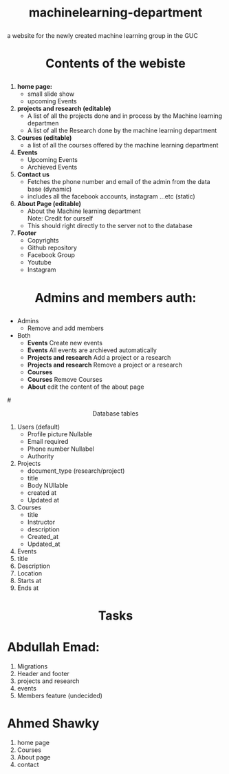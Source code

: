 # <p align = "center"> machinelearning-department</p>
a website for the newly created machine learning group in the GUC


# <p align = "center"> Contents of the webiste</p> 

<ol>
	<li><b>home page:</b>
		<ul>
			<li>
				small slide show
			</li>
			<li>
				upcoming Events
			</li>
		</ul>
	</li>
	<li><b>projects and research (editable)</b>
		<ul>
			<li>
				A list of all the projects done and in process by the Machine learning departmen
			</li>
			<li>
				A list of all the Research done by the machine learning department
			</li>
		</ul>
	</li>
	<li><b> Courses (editable)</b>
		<ul>
			<li>a list of all the courses offered by the machine learning department</li>
		</ul>
	</li>
	<li><b>Events</b>
		<ul>
			<li>Upcoming Events</li>
			<li>Archieved Events</li>
		</ul>
	</li>
	<li><b>Contact us</b>
		<ul>
			<li>Fetches the phone number and email of the admin from the data base (dynamic)</li>
			<li>includes all the facebook accounts, instagram ...etc (static)</li>
		</ul>
	</li>
	<li> <b>About Page (editable)</b>
		<ul>
			<li>
				About the Machine learning department <br> Note: Credit for ourself
			</li>
			<li>This should right directly to the server not to the database</li>		
		</ul>
	</li>
	<li> <b>Footer</b>
		<ul>
			<li>Copyrights</li>
			<li>Github repository</li>
			<li>Facebook Group</li>
			<li>Youtube</li>
			<li>Instagram</li>
		<ul>
	</li>

</ol> 

# <p align = "center">Admins and members auth:</p>

<ul>
	<li>Admins
		<ul>
			<li>Remove and add members</li>
		</ul>
	</li>
	<li>Both
		<ul>
			<li><b> Events</b> Create new events</li>
			<li><b>Events</b> All events are archieved automatically</li>
			<li><b>Projects and research</b> Add a project or a research</li>
			<li><b>Projects and research</b> Remove a project or a research</li>
			<li><b>Courses</b> <Add Courses</li>
			<li><b>Courses</b> Remove Courses</li>
			<li><b>About</b> edit the content of the about page</li>
		</ul>
	</li>
</ul>
# <p align = "center">Database tables</p>
<ol>
	<li>Users (default)
		<ul>
			<li>Profile picture Nullable</li>
			<li>Email required</li>
			<li>Phone number Nullabel</li>
			<li>Authority</li>
		</ul>
	</li>
	<li>Projects
		<ul>
		<li>document_type (research/project)</li>
		<li>title</li>
		<li>Body NUllable</li>
		<li>created at</li>
		<li>Updated at</li>
		</ul>
	</li>
	<li>Courses
		<ul>
			<li>title</li>
			<li>Instructor</li>
			<li>description</li>
			<li>Created_at</li>
			<li>Updated_at</li>
		</ul>
	</li>
	<li>Events
		<li>title</li>
		<li>Description</li>
		<li>Location</li>
		<li>Starts at</li>
		<li>Ends at</li>
	</li>
</ol>



# <p align = "center">Tasks</p>

# Abdullah Emad:
<ol>
	<li>Migrations</li>
	<li>Header and footer</li>
	<li>projects and research</li>
	<li>events</li>
	<li>Members feature (undecided)</li>
</ol>

# Ahmed Shawky
<ol>
	<li>home page</li>
	<li>Courses</li>
	<li>About page</li>
	<li>contact</li>
</ol>






